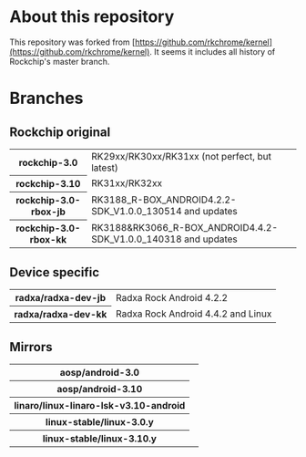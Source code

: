 # About this repository

This repository was forked from [https://github.com/rkchrome/kernel](https://github.com/rkchrome/kernel). It seems it includes all history of Rockchip's master branch.

# Branches

## Rockchip original

<table>
  <tr>
    <th>rockchip-3.0</th>
    <td>RK29xx/RK30xx/RK31xx (not perfect, but latest)</td>
  </tr>
  <tr>
    <th>rockchip-3.10</th>
    <td>RK31xx/RK32xx</td>
  </tr>
  <tr>
    <th>rockchip-3.0-rbox-jb</th>
    <td>RK3188_R-BOX_ANDROID4.2.2-SDK_V1.0.0_130514 and updates</td>
  </tr>
  <tr>
    <th>rockchip-3.0-rbox-kk</th>
    <td>RK3188&RK3066_R-BOX_ANDROID4.4.2-SDK_V1.0.0_140318 and updates</td>
  </tr>
</table>

## Device specific

<table>
  <tr>
    <th>radxa/radxa-dev-jb</th>
    <td>Radxa Rock Android 4.2.2</td>
  </tr>
  <tr>
    <th>radxa/radxa-dev-kk</th>
    <td>Radxa Rock Android 4.4.2 and Linux</td>
  </tr>
</table>

## Mirrors

<table>
  <tr>
    <th>aosp/android-3.0</th>
    <td></td>
  </tr>
  <tr>
    <th>aosp/android-3.10</th>
    <td></td>
  </tr>
  <tr>
    <th>linaro/linux-linaro-lsk-v3.10-android</th>
    <td></td>
  </tr>
  <tr>
    <th>linux-stable/linux-3.0.y</th>
    <td></td>
  </tr>
  <tr>
    <th>linux-stable/linux-3.10.y</th>
    <td></td>
  </tr>
</table>